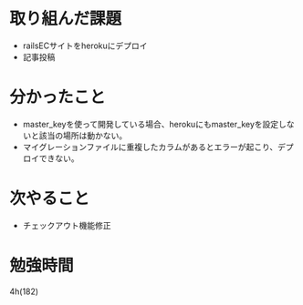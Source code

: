 # 取り組んだ課題

- railsECサイトをherokuにデプロイ
- 記事投稿

# 分かったこと

- master_keyを使って開発している場合、herokuにもmaster_keyを設定しないと該当の場所は動かない。
- マイグレーションファイルに重複したカラムがあるとエラーが起こり、デプロイできない。

# 次やること

- チェックアウト機能修正

# 勉強時間
4h(182)